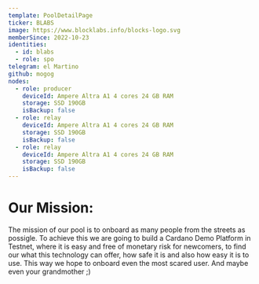 ```yaml
---
template: PoolDetailPage
ticker: BLABS
image: https://www.blocklabs.info/blocks-logo.svg
memberSince: 2022-10-23
identities:
  - id: blabs
  - role: spo
telegram: el Martino
github: mogog
nodes:
  - role: producer
    deviceId: Ampere Altra A1 4 cores 24 GB RAM
    storage: SSD 190GB
    isBackup: false
  - role: relay
    deviceId: Ampere Altra A1 4 cores 24 GB RAM
    storage: SSD 190GB
    isBackup: false
  - role: relay
    deviceId: Ampere Altra A1 4 cores 24 GB RAM
    storage: SSD 190GB
    isBackup: false
---
```

# Our Mission:

The mission of our pool is to onboard as many people from the streets as possigle.
To achieve this we are going to build a Cardano Demo Platform in Testnet, where it is easy and
free of monetary risk for newcomers, to find our what this technology can offer, how safe it is and also 
how easy it is to use. This way we hope to onboard even the most scared user. 
And maybe even your grandmother ;)
